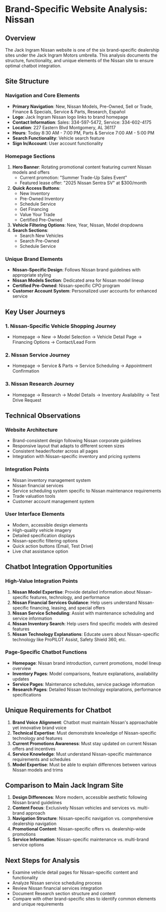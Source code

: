 # Brand-Specific Website Analysis: Nissan

## Overview
The Jack Ingram Nissan website is one of the six brand-specific dealership sites under the Jack Ingram Motors umbrella. This analysis documents the structure, functionality, and unique elements of the Nissan site to ensure optimal chatbot integration.

## Site Structure

### Navigation and Core Elements
- **Primary Navigation**: New, Nissan Models, Pre-Owned, Sell or Trade, Finance & Specials, Service & Parts, Research, Español
- **Logo**: Jack Ingram Nissan logo links to brand homepage
- **Contact Information**: Sales: 334-597-5472, Service: 334-602-4175
- **Location**: 227 Eastern Blvd Montgomery, AL 36117
- **Hours**: Today 8:30 AM - 7:00 PM, Parts & Service 7:00 AM - 5:00 PM
- **Search Functionality**: Vehicle search feature
- **Sign In/Account**: User account functionality

### Homepage Sections
1. **Hero Banner**: Rotating promotional content featuring current Nissan models and offers
   - Current promotion: "Summer Trade-Up Sales Event"
   - Featured lease offer: "2025 Nissan Sentra SV" at $300/month
2. **Quick Access Buttons**:
   - New Inventory
   - Pre-Owned Inventory
   - Schedule Service
   - Get Financing
   - Value Your Trade
   - Certified Pre-Owned
3. **Vehicle Filtering Options**: New, Year, Nissan, Model dropdowns
4. **Search Sections**:
   - Search New Vehicles
   - Search Pre-Owned
   - Schedule Service

### Unique Brand Elements
- **Nissan-Specific Design**: Follows Nissan brand guidelines with appropriate styling
- **Nissan Models Section**: Dedicated area for Nissan model lineup
- **Certified Pre-Owned**: Nissan-specific CPO program
- **Customer Account System**: Personalized user accounts for enhanced service

## Key User Journeys

### 1. Nissan-Specific Vehicle Shopping Journey
- Homepage → New → Model Selection → Vehicle Detail Page → Financing Options → Contact/Lead Form

### 2. Nissan Service Journey
- Homepage → Service & Parts → Service Scheduling → Appointment Confirmation

### 3. Nissan Research Journey
- Homepage → Research → Model Details → Inventory Availability → Test Drive Request

## Technical Observations

### Website Architecture
- Brand-consistent design following Nissan corporate guidelines
- Responsive layout that adapts to different screen sizes
- Consistent header/footer across all pages
- Integration with Nissan-specific inventory and pricing systems

### Integration Points
- Nissan inventory management system
- Nissan financial services
- Service scheduling system specific to Nissan maintenance requirements
- Trade valuation tools
- Customer account management system

### User Interface Elements
- Modern, accessible design elements
- High-quality vehicle imagery
- Detailed specification displays
- Nissan-specific filtering options
- Quick action buttons (Email, Test Drive)
- Live chat assistance option

## Chatbot Integration Opportunities

### High-Value Integration Points
1. **Nissan Model Expertise**: Provide detailed information about Nissan-specific features, technology, and performance
2. **Nissan Financial Services Guidance**: Help users understand Nissan-specific financing, leasing, and special offers
3. **Nissan Service Scheduling**: Assist with maintenance scheduling and service information
4. **Nissan Inventory Search**: Help users find specific models with desired features
5. **Nissan Technology Explanations**: Educate users about Nissan-specific technology like ProPILOT Assist, Safety Shield 360, etc.

### Page-Specific Chatbot Functions
- **Homepage**: Nissan brand introduction, current promotions, model lineup overview
- **Inventory Pages**: Model comparisons, feature explanations, availability updates
- **Service Pages**: Maintenance schedules, service package information
- **Research Pages**: Detailed Nissan technology explanations, performance specifications

## Unique Requirements for Chatbot

1. **Brand Voice Alignment**: Chatbot must maintain Nissan's approachable yet innovative brand voice
2. **Technical Expertise**: Must demonstrate knowledge of Nissan-specific technology and features
3. **Current Promotions Awareness**: Must stay updated on current Nissan offers and incentives
4. **Service Knowledge**: Must understand Nissan-specific maintenance requirements and schedules
5. **Model Expertise**: Must be able to explain differences between various Nissan models and trims

## Comparison to Main Jack Ingram Site

1. **Design Differences**: More modern, accessible aesthetic following Nissan brand guidelines
2. **Content Focus**: Exclusively Nissan vehicles and services vs. multi-brand approach
3. **Navigation Structure**: Nissan-specific navigation vs. comprehensive dealership navigation
4. **Promotional Content**: Nissan-specific offers vs. dealership-wide promotions
5. **Service Information**: Nissan-specific maintenance vs. multi-brand service options

## Next Steps for Analysis
- Examine vehicle detail pages for Nissan-specific content and functionality
- Analyze Nissan service scheduling process
- Review Nissan financial services integration
- Document Research section structure and content
- Compare with other brand-specific sites to identify common elements and unique requirements
